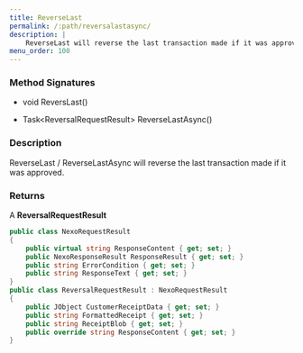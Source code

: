 ```yaml
---
title: ReverseLast
permalink: /:path/reversalastasync/
description: |
    ReverseLast will reverse the last transaction made if it was approved.
menu_order: 100
---
```

### Method Signatures

*   void ReversLast()

*   Task\<ReversalRequestResult\> ReverseLastAsync()

### Description

ReverseLast / ReverseLastAsync will reverse the last transaction made if it was approved.

### Returns

A **ReversalRequestResult**

```c#
public class NexoRequestResult
{
    public virtual string ResponseContent { get; set; }
    public NexoResponseResult ResponseResult { get; set; }
    public string ErrorCondition { get; set; }
    public string ResponseText { get; set; }
}
public class ReversalRequestResult : NexoRequestResult
{
    public JObject CustomerReceiptData { get; set; }
    public string FormattedReceipt { get; set; }
    public string ReceiptBlob { get; set; }
    public override string ResponseContent { get; set; }
}
```
